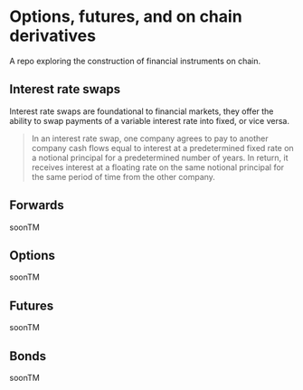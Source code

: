 # Options, futures, and on chain derivatives

A repo exploring the construction of financial instruments on chain.

## Interest rate swaps

Interest rate swaps are foundational to financial markets, they offer the ability to swap payments of a variable interest rate into fixed, or vice versa.

> In an interest rate swap, one company agrees to pay to another company cash flows equal to interest at a predetermined fixed rate on a notional principal for a predetermined number of years. In return, it  receives interest at a floating rate on the same notional principal for the same period of time from the other company.

## Forwards

soonTM

## Options

soonTM

## Futures

soonTM

## Bonds

soonTM
